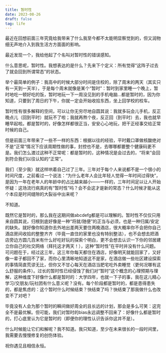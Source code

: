 ```yaml
---
title: 暂时性
date: 2023-08-26
draft: false
tag: life
---
```

最近在回想前面三年究竟给我带来了什么我至今都不太能明显察觉到的，但又润物细无声地介入到我生活方方面面的影响。

最近发现一个，我给他起了个名叫对暂时性的错误感知。

什么意思呢，暂时性。我想表达的是什么？先来下个定义：所有觉得“这阵子过去了就会回到所谓常态”的状态。

举个最简单的例子：我高中的时候大部分时间是住校的，除了周末的两天（其实只有一天到一天半），于是每个周末就像是某个“暂时”：暂时到家里睡一个晚上，暂时地吃一顿好吃的饭，暂时地玩一下一周没见到的手机电脑…都是暂时的，因为你知道，只要到了周日的下午，你就一定会开始收拾东西，坐上回学校的校车。

暂时性有很多解释的空间，可以让你无穷尽地自圆其说：我就多玩会儿手机，反正晚点儿（回到平时）就玩不了啦；我就再熬个夜，反正回（到平时）去，我也就早睡早起啦。都是暂时的，好像怎样都很正当，安安心心地玩，把干正经事交给正常时候的自己。

但是前面三年带来了一些不一样的东西：根据以往的经验，平时戴口罩做核酸绝对不是“正常”情况下应该周期性做的事，封控也不是，去哪哪都要整个健康码更不是。我们怎么渡过这种不正常呢：都是暂时的，这种情况是会过去的，“将来”会回到符合我们以往认知的“正常”。

我们（至少我）就这样哄着自己过了三年。三年对于每个人来说都不是一个很小的时间尺度，之前看过一个说法：“为什么老年人会比年轻人觉得一年时间过得快”，是因为一年在老年人的年龄中的占比越来越小——一样的，三年时间足以让人开始怀疑：这场流行病真的有“暂时性”吗？会不会这才是新的常态？什么时候才能从这个本应是时间缝隙的大裂谷中出来呢？

不知道。

既然它是暂时的，那么我在这期间做abcdefg都是可以理解的。暂时性不仅仅只用来自圆其说，归根到底好像是一种“将就/随便”的正当与必须，也是一种归属/安定的缺失。就好像你知道你去外地出差两天要住两晚酒店，很大概率你不会把你自己酒店房间收拾的整整齐齐（毕竟一直住的家里也没有特别整洁），也不会想去把酒店旁边方圆几百米有什么好吃好玩的探索个明白，更不会想去认识一下你的邻居建立你自己的社交网络（拜托这才两天！），这种“暂时性”在平时并没有什么问题。可问题在于，经过这三年，这三年你每天都住在酒店，好像明天就能回家了，又好像一辈子都回不了家，而你心里清晰地知道这不是家，在酒店做一些社区建设探索的事情简直荒谬无比，但你又不甘心每天在酒店当肥宅吃外卖睡觉（更何况哪有这么舒服的条件）。过长的暂时性已经侵蚀了我们对“暂时”这个概念的心理预期与理解，这种维度下好像什么都是暂时的：大学四年，也就一下子的事，我在这儿精心学习/交朋友/玩社团有什么意义呢？没有。每个阶段都是暂时的，都是患得患失的，都是焦虑的：这个暂时什么时候结束？快结束了吗？快结束了那我做什么也改变不了对吧？

毕竟没有人会为那个暂时的瞬间做好周全的且长远的计划，那会是多么可笑：这完全不是最优解。但可能，我们对暂时的bias永远调整不回来了：好像什么都是暂时的，打心底里认为它是暂时的（即便你的理性认识告诉你这并不是）。

什么时候能让它们和解呢？我不知道。我只知道，至少在未来很长的一段时间里，我需要去慢慢修复的创伤体验。

祝你遇见且相信永恒。